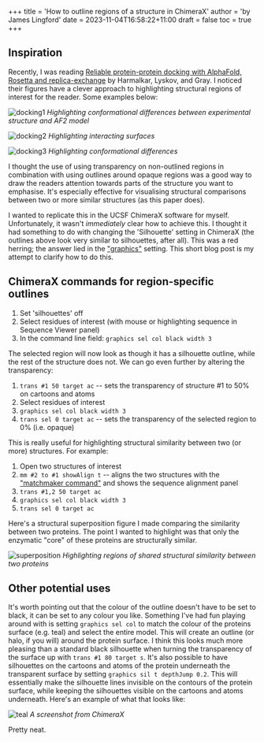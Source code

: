 +++
title = 'How to outline regions of a structure in ChimeraX'
author = 'by James Lingford'
date = 2023-11-04T16:58:22+11:00
draft = false
toc = true
+++

## Inspiration

Recently, I was reading [Reliable protein-protein docking with AlphaFold, Rosetta and replica-exchange](https://www.biorxiv.org/content/10.1101/2023.07.28.551063v1) by Harmalkar, Lyskov, and Gray. I noticed their figures have a clever approach to highlighting structural regions of interest for the reader. Some examples below:

![docking1](/images/chimerax-outlines/a.png)
*Highlighting conformational differences between experimental structure and AF2 model*

![docking2](/images/chimerax-outlines/b.png)
*Highlighting interacting surfaces*

![docking3](/images/chimerax-outlines/c.png)
*Highlighting conformational differences*

I thought the use of using transparency on non-outlined regions in combination with using outlines around opaque regions was a good
way to draw the readers attention towards parts of the structure you want to emphasise.
It's especially effective for visualising structural comparisons between two or more similar structures (as this paper does).

I wanted to replicate this in the UCSF ChimeraX software for myself.
Unfortunately, it wasn't *immediately* clear how to achieve this.
I thought it had something to do with changing the 'Silhouette' setting in ChimeraX (the outlines above look very similar to silhouettes, after all).
This was a red herring; the answer lied in the ["graphics"](https://www.rbvi.ucsf.edu/chimerax/docs/user/commands/graphics.html) setting.
This short blog post is my attempt to clarify how to do this.

## ChimeraX commands for region-specific outlines

1. Set 'silhouettes' off
2. Select residues of interest (with mouse or highlighting sequence in Sequence Viewer panel)
3. In the command line field: `graphics sel col black width 3`

The selected region will now look as though it has a silhouette outline, while the rest of the structure does not.
We can go even further by altering the transparency:

1. `trans #1 50 target ac` -- sets the transparency of structure #1 to 50% on cartoons and atoms
2. Select residues of interest
3. `graphics sel col black width 3`
4. `trans sel 0 target ac` -- sets the transparency of the selected region to 0% (i.e. opaque)

This is really useful for highlighting structural similarity between two (or more) structures. For example:

1. Open two structures of interest
2. `mm #2 to #1 showAlign t` -- aligns the two structures with the ["matchmaker command"](https://www.rbvi.ucsf.edu/chimerax/docs/user/commands/matchmaker.html) and shows the sequence alignment panel
3. `trans #1,2 50 target ac`
4. `graphics sel col black width 3`
5. `trans sel 0 target ac`

Here's a structural superposition figure I made comparing the similarity between two proteins.
The point I wanted to highlight was that only the enzymatic "core" of these proteins are structurally similar.

![superposition](/images/chimerax-outlines/d.png)
*Highlighting regions of shared structural similarity between two proteins*

## Other potential uses

It's worth pointing out that the colour of the outline doesn't have to be set to black, it can be set to any colour you
like.
Something I've had fun playing around with is setting `graphics sel col` to match the colour of the proteins surface
(e.g. teal) and select the entire model.
This will create an outline (or halo, if you will) around the protein surface.
I think this looks much more pleasing than a standard black silhouette when turning the transparency of the surface up
with `trans #1 80 target s`.
It's also possible to have silhouettes on the cartoons and atoms of the protein underneath the transparent surface by
setting `graphics sil t depthJump 0.2`.
This will essentially make the silhouette lines invisible on the contours of the protein
surface, while keeping the silhouettes visible on the cartoons and atoms underneath.
Here's an example of what that looks like:

![teal](/images/chimerax-outlines/e.png)
*A screenshot from ChimeraX*

Pretty neat.

